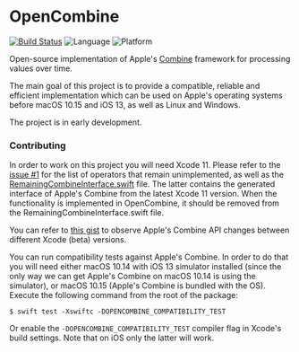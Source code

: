 # OpenCombine
[![Build Status](https://travis-ci.org/broadwaylamb/OpenCombine.svg?branch=master)](https://travis-ci.org/broadwaylamb/OpenCombine)
![Language](https://img.shields.io/badge/Swift-5.1-orange.svg)
![Platform](https://img.shields.io/badge/platform-Linux%20%7C%20macOS%20%7C%20iOS%20%7C%20watchOS%20%7C%20tvOS-lightgrey.svg)

Open-source implementation of Apple's [Combine](https://developer.apple.com/documentation/combine) framework for processing values over time.

The main goal of this project is to provide a compatible, reliable and efficient implementation which can be used on Apple's operating systems before macOS 10.15 and iOS 13, as well as Linux and Windows.

The project is in early development.

### Contributing

In order to work on this project you will need Xcode 11.
Please refer to the [issue #1](https://github.com/broadwaylamb/OpenCombine/issues/1) for the list of operators that remain unimplemented, as well as the [RemainingCombineInterface.swift](https://github.com/broadwaylamb/OpenCombine/blob/master/RemainingCombineInterface.swift) file. The latter contains the generated interface of Apple's Combine from the latest Xcode 11 version. When the functionality is implemented in OpenCombine, it should be removed from the RemainingCombineInterface.swift file.

You can refer to [this gist](https://gist.github.com/broadwaylamb/c2c8550d76b3ff851c4c1dbf0a872e26) to observe Apple's Combine API changes between different Xcode (beta) versions.

You can run compatibility tests against Apple's Combine. In order to do that you will need either macOS 10.14 with iOS 13 simulator installed (since the only way we can get Apple's Combine on macOS 10.14 is using the simulator), or macOS 10.15 (Apple's Combine is bundled with the OS). Execute the following command from the root of the package:

```
$ swift test -Xswiftc -DOPENCOMBINE_COMPATIBILITY_TEST
```

Or enable the `-DOPENCOMBINE_COMPATIBILITY_TEST` compiler flag in Xcode's build settings. Note that on iOS only the latter will work. 
